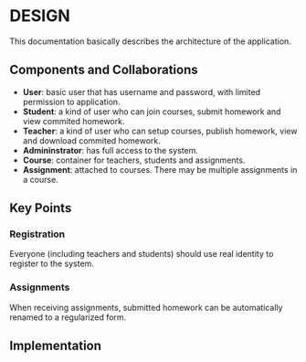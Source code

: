 # DESIGN

This documentation basically describes the architecture of the application.

## Components and Collaborations

- **User**: basic user that has username and password, with limited permission
  to application.
- **Student**: a kind of user who can join courses, submit homework and view
  commited homework.
- **Teacher**: a kind of user who can setup courses, publish homework, view
  and download commited homework.
- **Admininstrator**: has full access to the system.
- **Course**: container for teachers, students and assignments.
- **Assignment**: attached to courses. There may be multiple assignments in a
    course.

## Key Points

### Registration
Everyone (including teachers and students) should use real identity to register
to the system.

### Assignments
When receiving assignments, submitted homework can be automatically renamed to a
regularized form.

## Implementation


